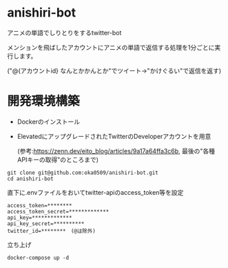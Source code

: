 # anishiri-bot
アニメの単語でしりとりをするtwitter-bot

メンションを飛ばしたアカウントにアニメの単語で返信する処理を1分ごとに実行します。

("@{アカウントid} なんとかかんとか"でツイート→"かけぐるい"で返信を返す)
# 開発環境構築
* Dockerのインストール
* ElevatedにアップグレードされたTwitterのDeveloperアカウントを用意

    (参考:https://zenn.dev/eito_blog/articles/9a17a64ffa3c6b,  最後の"各種APIキーの取得"のところまで)
```
git clone git@github.com:oka0509/anishiri-bot.git
cd anishiri-bot
```
直下に.envファイルをおいてtwitter-apiのaccess_token等を設定
```
access_token=********
access_token_secret=*************
api_key=*************
api_key_secret=**********
twitter_id=********　(@は除外)
```
立ち上げ
```
docker-compose up -d
```
